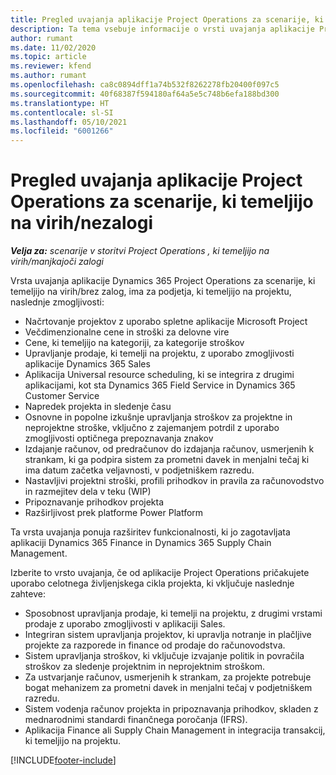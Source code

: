 ```yaml
---
title: Pregled uvajanja aplikacije Project Operations za scenarije, ki temeljijo na virih/nezalogi
description: Ta tema vsebuje informacije o vrsti uvajanja aplikacije Project Operations za scenarije, ki temeljijo na virih/nezalogi.
author: rumant
ms.date: 11/02/2020
ms.topic: article
ms.reviewer: kfend
ms.author: rumant
ms.openlocfilehash: ca8c0894dff1a74b532f8262278fb20400f097c5
ms.sourcegitcommit: 40f68387f594180af64a5e5c748b6efa188bd300
ms.translationtype: HT
ms.contentlocale: sl-SI
ms.lasthandoff: 05/10/2021
ms.locfileid: "6001266"
---
```

# <a name="project-operations-for-resourcenon-stocked-based-scenarios-deployment-overview"></a>Pregled uvajanja aplikacije Project Operations za scenarije, ki temeljijo na virih/nezalogi

_**Velja za:** scenarije v storitvi Project Operations , ki temeljijo na virih/manjkajoči zalogi_

Vrsta uvajanja aplikacije Dynamics 365 Project Operations za scenarije, ki temeljijo na virih/brez zalog, ima za podjetja, ki temeljijo na projektu, naslednje zmogljivosti:

- Načrtovanje projektov z uporabo spletne aplikacije Microsoft Project
- Večdimenzionalne cene in stroški za delovne vire
- Cene, ki temeljijo na kategoriji, za kategorije stroškov
- Upravljanje prodaje, ki temelji na projektu, z uporabo zmogljivosti aplikacije Dynamics 365 Sales
- Aplikacija Universal resource scheduling, ki se integrira z drugimi aplikacijami, kot sta Dynamics 365 Field Service in Dynamics 365 Customer Service
- Napredek projekta in sledenje času
- Osnovne in popolne izkušnje upravljanja stroškov za projektne in neprojektne stroške, vključno z zajemanjem potrdil z uporabo zmogljivosti optičnega prepoznavanja znakov
- Izdajanje računov, od predračunov do izdajanja računov, usmerjenih k strankam, ki ga podpira sistem za prometni davek in menjalni tečaj ki ima datum začetka veljavnosti, v podjetniškem razredu.
- Nastavljivi projektni stroški, profili prihodkov in pravila za računovodstvo in razmejitev dela v teku (WIP)
- Pripoznavanje prihodkov projekta
- Razširljivost prek platforme Power Platform

Ta vrsta uvajanja ponuja razširitev funkcionalnosti, ki jo zagotavljata aplikaciji Dynamics 365 Finance in Dynamics 365 Supply Chain Management.

Izberite to vrsto uvajanja, če od aplikacije Project Operations pričakujete uporabo celotnega življenjskega cikla projekta, ki vključuje naslednje zahteve:

- Sposobnost upravljanja prodaje, ki temelji na projektu, z drugimi vrstami prodaje z uporabo zmogljivosti v aplikaciji Sales.
- Integriran sistem upravljanja projektov, ki upravlja notranje in plačljive projekte za razporede in finance od prodaje do računovodstva.
- Sistem upravljanja stroškov, ki vključuje izvajanje politik in povračila stroškov za sledenje projektnim in neprojektnim stroškom.
- Za ustvarjanje računov, usmerjenih k strankam, za projekte potrebuje bogat mehanizem za prometni davek in menjalni tečaj v podjetniškem razredu.
- Sistem vodenja računov projekta in pripoznavanja prihodkov, skladen z mednarodnimi standardi finančnega poročanja (IFRS).
- Aplikacija Finance ali Supply Chain Management in integracija transakcij, ki temeljijo na projektu.


[!INCLUDE[footer-include](../includes/footer-banner.md)]